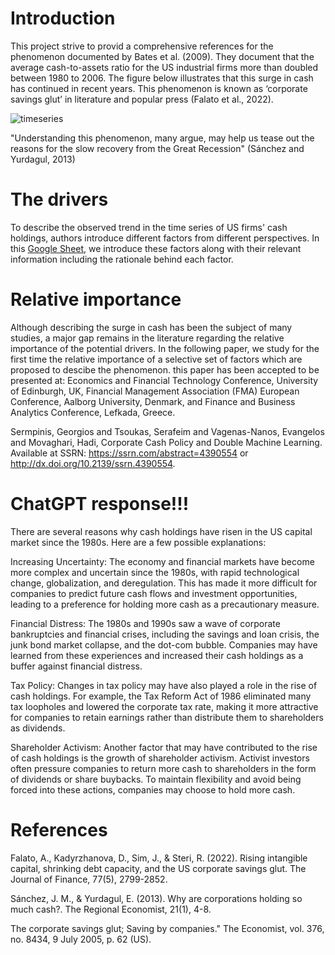 # Introduction
This project strive to provid a comprehensive references for the phenomenon documented by Bates et al. (2009). They document that the average cash-to-assets ratio for the US industrial firms more than doubled between 1980 to 2006. The figure below illustrates that this surge in cash has continued in recent years.
This phenomenon is known as ‘corporate savings glut’ in literature and popular press (Falato et al., 2022).

![timeseries](https://user-images.githubusercontent.com/81563436/222896767-605bacb9-0e9f-4a8b-94cd-35e13a71a507.png)

"Understanding this phenomenon, many argue, may help us tease out the reasons for the slow recovery from the Great Recession" (Sánchez and Yurdagul, 2013)

# The drivers
To describe the observed trend in the time series of US firms' cash holdings, authors introduce different factors from different perspectives. 
In this [Google Sheet](https://docs.google.com/spreadsheets/d/1wYnN-2_9oZmnNFHefQrnmEiUmphaRApzCQQVirDD7hM/edit?usp=sharing), we introduce these factors along with their relevant information including the rationale behind each factor.

 
# Relative importance

Although describing the surge in cash has been the subject of many studies, a major gap remains in the literature regarding the relative importance of the potential drivers. In the following paper, we study for the first time the relative importance of a selective set of factors which are proposed to descibe the phenomenon. this paper has been accepted to be presented at: Economics and Financial Technology Conference, University of Edinburgh, UK, Financial Management Association (FMA) European Conference, Aalborg University, Denmark, and Finance and Business Analytics Conference, Lefkada, Greece.

Sermpinis, Georgios and Tsoukas, Serafeim and Vagenas-Nanos, Evangelos and Movaghari, Hadi, Corporate Cash Policy and Double Machine Learning. Available at SSRN: https://ssrn.com/abstract=4390554 or http://dx.doi.org/10.2139/ssrn.4390554. 

# ChatGPT response!!!
There are several reasons why cash holdings have risen in the US capital market since the 1980s. Here are a few possible explanations:

Increasing Uncertainty: The economy and financial markets have become more complex and uncertain since the 1980s, with rapid technological change, globalization, and deregulation. This has made it more difficult for companies to predict future cash flows and investment opportunities, leading to a preference for holding more cash as a precautionary measure.

Financial Distress: The 1980s and 1990s saw a wave of corporate bankruptcies and financial crises, including the savings and loan crisis, the junk bond market collapse, and the dot-com bubble. Companies may have learned from these experiences and increased their cash holdings as a buffer against financial distress.

Tax Policy: Changes in tax policy may have also played a role in the rise of cash holdings. For example, the Tax Reform Act of 1986 eliminated many tax loopholes and lowered the corporate tax rate, making it more attractive for companies to retain earnings rather than distribute them to shareholders as dividends.

Shareholder Activism: Another factor that may have contributed to the rise of cash holdings is the growth of shareholder activism. Activist investors often pressure companies to return more cash to shareholders in the form of dividends or share buybacks. To maintain flexibility and avoid being forced into these actions, companies may choose to hold more cash.

# References

Falato, A., Kadyrzhanova, D., Sim, J., & Steri, R. (2022). Rising intangible capital, shrinking debt capacity, and the US corporate savings glut. The Journal of Finance, 77(5), 2799-2852.

Sánchez, J. M., & Yurdagul, E. (2013). Why are corporations holding so much cash?. The Regional Economist, 21(1), 4-8.

The corporate savings glut; Saving by companies." The Economist, vol. 376, no. 8434, 9 July 2005, p. 62 (US).
